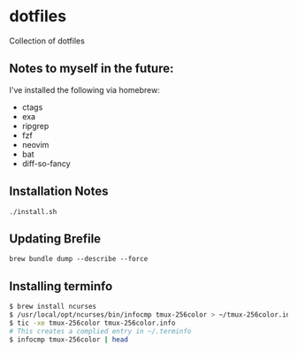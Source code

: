 # dotfiles
Collection of dotfiles

## Notes to myself in the future:

I've installed the following via homebrew:

* ctags
* exa
* ripgrep
* fzf
* neovim
* bat
* diff-so-fancy


## Installation Notes

```
./install.sh
```

## Updating Brefile

```
brew bundle dump --describe --force
```

## Installing terminfo
```sh
$ brew install ncurses
$ /usr/local/opt/ncurses/bin/infocmp tmux-256color > ~/tmux-256color.info
$ tic -xe tmux-256color tmux-256color.info
# This creates a complied entry in ~/.terminfo
$ infocmp tmux-256color | head
```

